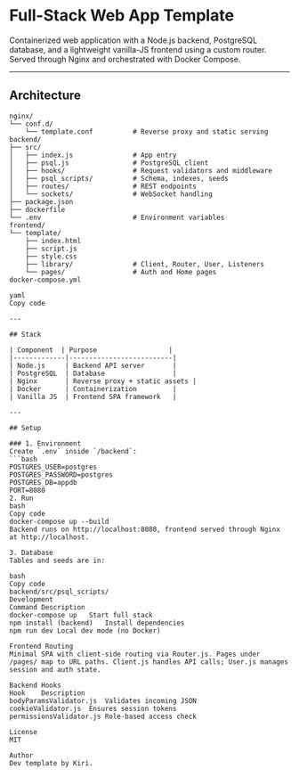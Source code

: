# Full-Stack Web App Template

Containerized web application with a Node.js backend, PostgreSQL database, and a lightweight vanilla-JS frontend using a custom router. Served through Nginx and orchestrated with Docker Compose.

---

## Architecture

```text
nginx/
└── conf.d/
    └── template.conf          # Reverse proxy and static serving
backend/
├── src/
│   ├── index.js               # App entry
│   ├── psql.js                # PostgreSQL client
│   ├── hooks/                 # Request validators and middleware
│   ├── psql_scripts/          # Schema, indexes, seeds
│   ├── routes/                # REST endpoints
│   └── sockets/               # WebSocket handling
├── package.json
├── dockerfile
└── .env                       # Environment variables
frontend/
└── template/
    ├── index.html
    ├── script.js
    ├── style.css
    ├── library/               # Client, Router, User, Listeners
    └── pages/                 # Auth and Home pages
docker-compose.yml

yaml
Copy code

---

## Stack

| Component  | Purpose                  |
|-------------|--------------------------|
| Node.js     | Backend API server       |
| PostgreSQL  | Database                 |
| Nginx       | Reverse proxy + static assets |
| Docker      | Containerization         |
| Vanilla JS  | Frontend SPA framework   |

---

## Setup

### 1. Environment
Create `.env` inside `/backend`:
```bash
POSTGRES_USER=postgres
POSTGRES_PASSWORD=postgres
POSTGRES_DB=appdb
PORT=8080
2. Run
bash
Copy code
docker-compose up --build
Backend runs on http://localhost:8080, frontend served through Nginx at http://localhost.

3. Database
Tables and seeds are in:

bash
Copy code
backend/src/psql_scripts/
Development
Command	Description
docker-compose up	Start full stack
npm install (backend)	Install dependencies
npm run dev	Local dev mode (no Docker)

Frontend Routing
Minimal SPA with client-side routing via Router.js. Pages under /pages/ map to URL paths. Client.js handles API calls; User.js manages session and auth state.

Backend Hooks
Hook	Description
bodyParamsValidator.js	Validates incoming JSON
cookieValidator.js	Ensures session tokens
permissionsValidator.js	Role-based access check

License
MIT

Author
Dev template by Kiri.
